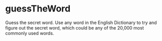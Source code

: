 # guessTheWord
Guess the secret word. Use any word in the English Dictionary to try and figure out the secret word, which could be any of the 20,000 most commonly used words. 
